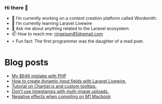 ### Hi there 👋


- 🔭 I’m currently working on a content creation platform called Wordsmith.
- 🌱 I’m currently learning Laravel Livewire
- 💬 Ask me about anything related to the Laravel ecosystem.
- 📫 How to reach me: ringeisen85@gmail.com
- ⚡ Fun fact: The first programmer was the daughter of a mad poet.

# Blog posts
<!-- BLOG-POST-LIST:START -->
- [My $646 mistake with PHP](https://dev.to/jringeisen/my-646-mistake-with-php-4l9d)
- [How to create dynamic input fields with Laravel Livewire.](https://dev.to/jringeisen/how-to-create-dynamic-input-fields-with-laravel-livewire-14kn)
- [Tutorial on Chartist.js and custom tooltips.](https://dev.to/jringeisen/tutorial-on-chartistjs-and-custom-tooltips-2lje)
- [Don&#39;t use timestamps with multi-image uploads.](https://dev.to/jringeisen/dont-use-timestamps-with-multi-image-uploads-pej)
- [Negative effects when compiling on M1 Macbook](https://dev.to/jringeisen/negative-effects-when-compiling-on-m1-macbook-4ci0)
<!-- BLOG-POST-LIST:END -->
